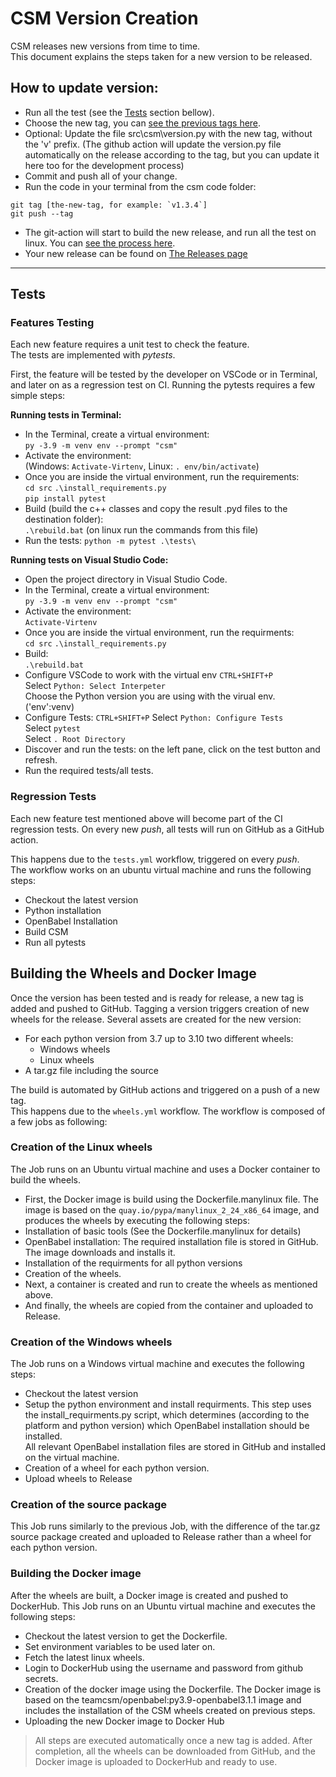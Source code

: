 # CSM Version Creation

CSM releases new versions from time to time.  
This document explains the steps taken for a new version to be released. 

## How to update version:
- Run all the test (see the [Tests](#tests) section bellow).
- Choose the new tag, you can [see the previous tags here](https://github.com/continuous-symmetry-measure/csm/tags).  
- Optional: Update the file src\csm\version.py with the new tag, without the 'v' prefix. (The github action will update the version.py file automatically on the release according to the tag, but you can update it here too for the development process)
- Commit and push all of your change.
- Run the code in your terminal from the csm code folder:  
```
git tag [the-new-tag, for example: `v1.3.4`]
git push --tag
```
- The git-action will start to build the new release, and run all the test on linux. You can [see the process here](https://github.com/continuous-symmetry-measure/csm/actions).
- Your new release can be found on [The Releases page](https://github.com/continuous-symmetry-measure/csm/releases)  


---

## Tests

### Features Testing

Each new feature requires a unit test to check the feature.  
The tests are implemented with *pytests*. 

First, the feature will be tested by the developer on VSCode or in Terminal, and later on as a regression test on CI. 
Running the pytests requires a few simple steps:

**Running tests in Terminal:**
- In the Terminal, create a virtual environment:  
`py -3.9 -m venv env --prompt "csm"`
- Activate the environment:  
  (Windows: `Activate-Virtenv`, Linux: `. env/bin/activate`)
- Once you are inside the virtual environment, run the requirements:  
  `cd src`
  `.\install_requirements.py`  
  `pip install pytest`  
- Build (build the c++ classes and copy the result .pyd files to the destination folder):  
  `.\rebuild.bat` (on linux run the commands from this file)
- Run the tests:
  `python -m pytest .\tests\`  
    
**Running tests on Visual Studio Code:**  
- Open the project directory in Visual Studio Code.
- In the Terminal, create a virtual environment:  
    `py -3.9 -m venv env --prompt "csm"`
- Activate the environment:  
    `Activate-Virtenv`
- Once you are inside the virtual environment, run the requirments:  
    `cd src`
    `.\install_requirements.py`
- Build:  
    `.\rebuild.bat`
- Configure VSCode to work with the virtual env
  `CTRL+SHIFT+P`  
  Select `Python: Select Interpeter`  
  Choose the Python version you are using with the virual env. ('env':venv)
- Configure Tests:
  `CTRL+SHIFT+P` 
  Select `Python: Configure Tests`   
  Select `pytest`  
  Select `. Root Directory`
- Discover and run the tests:
  on the left pane, click on the test button and refresh.
- Run the required tests/all tests.



### Regression Tests

Each new feature test mentioned above will become part of the CI regression tests.
On every new *push*, all tests will run on GitHub as a GitHub action.

This happens due to the `tests.yml` workflow, triggered on every *push*.  
The workflow works on an ubuntu virtual machine and runs the following steps:
- Checkout the latest version
- Python installation
- OpenBabel Installation
- Build CSM
- Run all pytests

## Building the Wheels and Docker Image

Once the version has been tested and is ready for release, a new tag is added and pushed to GitHub.
Tagging a version triggers creation of new wheels for the release.
Several assets are created for the new version:
- For each python version from 3.7 up to 3.10 two different wheels:
    - Windows wheels
    - Linux wheels
- A tar.gz file including the source

The build is automated by GitHub actions and triggered on a push of a new tag.  
This happens due to the `wheels.yml` workflow. 
The workflow is composed of a few jobs as following:
### Creation of the Linux wheels
The Job runs on an Ubuntu virtual machine and uses a Docker container to build the wheels.  
- First, the Docker image is build using the Dockerfile.manylinux file.
  The image is based on the `quay.io/pypa/manylinux_2_24_x86_64` image, and produces the wheels by executing the following steps:
- Installation of basic tools (See the Dockerfile.manylinux for details)
- OpenBabel installation: The required installation file is stored in GitHub. The image downloads and installs it.
- Installation of the requirments for all python versions
- Creation of the wheels.
- Next, a container is created and run to create the wheels as mentioned above.
- And finally, the wheels are copied from the container and uploaded to Release.
        
### Creation of the Windows wheels
The Job runs on a Windows virtual machine and executes the following steps:
- Checkout the latest version
- Setup the python environment and install requirments.
  This step uses the install_requirments.py script, which determines (according to the platform and python version) which OpenBabel installation should be installed.  
  All relevant OpenBabel installation files are stored in GitHub and installed on the virtual machine. 
- Creation of a wheel for each python version.
- Upload wheels to Release

### Creation of the source package
This Job runs similarly to the previous Job, with the difference of the tar.gz source package created and uploaded to Release rather than a wheel for each python version.

### Building the Docker image
After the wheels are built, a Docker image is created and pushed to DockerHub.
This Job runs on an Ubuntu virtual machine and executes the following steps:
- Checkout the latest version to get the Dockerfile.
- Set environment variables to be used later on.
- Fetch the latest linux wheels.
- Login to DockerHub using the username and password from github secrets.
- Creation of the docker image using the Dockerfile.
  The Docker image is based on the teamcsm/openbabel:py3.9-openbabel3.1.1 image and includes the installation of the CSM wheels created on previous steps.
- Uploading the new Docker image to Docker Hub

> All steps are executed automatically once a new tag is added.  After completion, all the wheels can be downloaded from GitHub, and the Docker image is uploaded to DockerHub and ready to use.  

